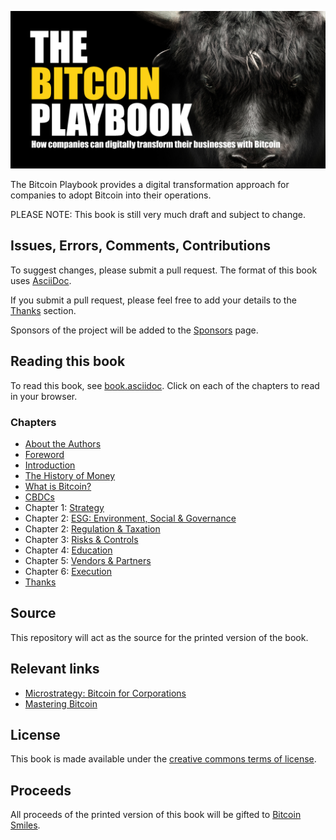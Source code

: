 ![The Bitcoin Playbook](https://github.com/BenGWeeks/TheBitcoinPlaybook/blob/main/images/The%20Bitcoin%20Playbook%20-%20Repo%20Card.png)

The Bitcoin Playbook provides a digital transformation approach for companies to adopt Bitcoin into their operations.

PLEASE NOTE: This book is still very much draft and subject to change.

## Issues, Errors, Comments, Contributions

To suggest changes, please submit a pull request. The format of this book uses [AsciiDoc](https://docs.asciidoctor.org/asciidoc/latest/).

If you submit a pull request, please feel free to add your details to the [Thanks](https://github.com/BenGWeeks/TheBitcoinPlaybook/blob/main/Introduction.asciidoc) section.

Sponsors of the project will be added to the [Sponsors](https://github.com/BenGWeeks/TheBitcoinPlaybook/blob/main/Introduction.asciidoc)  page.

## Reading this book

To read this book, see [book.asciidoc](https://github.com/BenGWeeks/TheBitcoinPlaybook/blob/main/Book.asciidoc). Click on each of the chapters to read in your browser.

### Chapters

+ [About the Authors](https://github.com/BenGWeeks/TheBitcoinPlaybook/blob/main/AboutTheAuthors.asciidoc)
+ [Foreword](https://github.com/BenGWeeks/TheBitcoinPlaybook/blob/main/Foreword.asciidoc)
+ [Introduction](https://github.com/BenGWeeks/TheBitcoinPlaybook/blob/main/Introduction.asciidoc)
+ [The History of Money](https://github.com/BenGWeeks/TheBitcoinPlaybook/blob/main/TheHistoryOfMoney.asciidoc)
+ [What is Bitcoin?](https://github.com/BenGWeeks/TheBitcoinPlaybook/blob/main/WhatIsBitcoin.asciidoc)
+ [CBDCs](https://github.com/BenGWeeks/TheBitcoinPlaybook/blob/main/CBDCs.asciidoc)
+ Chapter 1: [Strategy](https://github.com/BenGWeeks/TheBitcoinPlaybook/blob/main/Strategy.asciidoc)
+ Chapter 2: [ESG: Environment, Social & Governance](https://github.com/BenGWeeks/TheBitcoinPlaybook/blob/main/ESG.asciidoc)
+ Chapter 2: [Regulation & Taxation](https://github.com/BenGWeeks/TheBitcoinPlaybook/blob/main/RegulationAndTaxation.asciidoc)
+ Chapter 3: [Risks & Controls](https://github.com/BenGWeeks/TheBitcoinPlaybook/blob/main/RisksAndControls.asciidoc)
+ Chapter 4: [Education](https://github.com/BenGWeeks/TheBitcoinPlaybook/blob/main/Education.asciidoc)
+ Chapter 5: [Vendors & Partners](https://github.com/BenGWeeks/TheBitcoinPlaybook/blob/main/VendorsAndPartners.asciidoc)
+ Chapter 6: [Execution](https://github.com/BenGWeeks/TheBitcoinPlaybook/blob/main/Execution.asciidoc)
+ [Thanks](https://github.com/BenGWeeks/TheBitcoinPlaybook/blob/main/Thanks.asciidoc)

## Source

This repository will act as the source for the printed version of the book.

## Relevant links

* [Microstrategy: Bitcoin for Corporations](https://www.microstrategy.com/en/bitcoin/bitcoin-for-corporations)
* [Mastering Bitcoin](https://github.com/bitcoinbook/bitcoinbook)

## License

This book is made available under the [creative commons terms of license](https://github.com/BenGWeeks/TheBitcoinPlaybook/blob/main/LICENSE).

## Proceeds

All proceeds of the printed version of this book will be gifted to [Bitcoin Smiles](https://bitcoinsmiles.org/).

